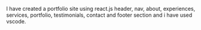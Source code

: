 I have created a portfolio site using react.js header, nav, about, experiences, services, portfolio, testimonials, contact and footer section and i have used vscode.
